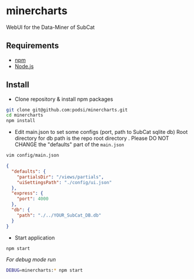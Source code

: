 # minercharts
WebUI for the Data-Miner of SubCat

## Requirements
* [npm](https://www.npmjs.com/)
* [Node.js](http://nodejs.org/)

## Install
* Clone repository & install npm packages
```sh
git clone git@github.com:podsi/minercharts.git
cd minercharts
npm install
```

* Edit main.json to set some configs (port, path to SubCat sqlite db)
Root directory for db path is the repo root directory  .
Please DO NOT CHANGE the "defaults" part of the `main.json`
```sh
vim config/main.json
```

```json
{
  "defaults": {
    "partialsDir": "/views/partials",
    "uiSettingsPath": "./config/ui.json"
  },
  "express": {
    "port": 4000
  },
  "db": {
    "path": "./../YOUR_SubCat_DB.db"
  }
}
```

* Start application
```sh
npm start
```
_For debug mode run_
```sh
DEBUG=minercharts:* npm start
```

